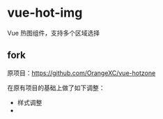# vue-hot-img
Vue 热图组件，支持多个区域选择

## fork
原项目：https://github.com/OrangeXC/vue-hotzone

在原有项目的基础上做了如下调整：

* 样式调整
*
